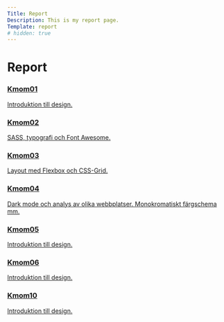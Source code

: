 ```yaml
---
Title: Report
Description: This is my report page.
Template: report
# hidden: true
---
```


Report
==================

<div class="kmom-box">
    <a href="report/kmom01">
        <div class="kmom-link">
            <h3>Kmom01</h3>
            <p> Introduktion till design.</p>
            <i class="fas fa-chevron-circle-right"></i>
        </div>
    </a>
</div>

<div class="kmom-box">
    <a href="report/kmom02">
        <div class="kmom-link">
            <h3>Kmom02</h3>
            <p> SASS, typografi och Font Awesome.</p>
            <i class="fas fa-chevron-circle-right"></i>
        </div>
    </a>
</div>

<div class="kmom-box">
    <a href="report/kmom03">
        <div class="kmom-link">
            <h3>Kmom03</h3>
            <p> Layout med Flexbox och CSS-Grid.</p>
            <i class="fas fa-chevron-circle-right"></i>
        </div>
    </a>
</div>

<div class="kmom-box">
    <a href="report/kmom04">
        <div class="kmom-link">
            <h3>Kmom04</h3>
            <p> Dark mode och analys av olika webbplatser. Monokromatiskt färgschema mm.</p>
            <i class="fas fa-chevron-circle-right"></i>
        </div>
    </a>
</div>

<div class="kmom-box">
    <a href="report/kmom05">
        <div class="kmom-link">
            <h3>Kmom05</h3>
            <p> Introduktion till design.</p>
            <i class="fas fa-chevron-circle-right"></i>
        </div>
    </a>
</div>

<div class="kmom-box">
    <a href="report/kmom06">
        <div class="kmom-link">
            <h3>Kmom06</h3>
            <p> Introduktion till design.</p>
            <i class="fas fa-chevron-circle-right"></i>
        </div>
    </a>
</div>

<div class="kmom-box project">
    <a href="report/kmom10">
        <div class="kmom-link">
            <h3>Kmom10</h3>
            <p> Introduktion till design.</p>
            <i class="fas fa-chevron-circle-right"></i>
        </div>
    </a>
</div>

